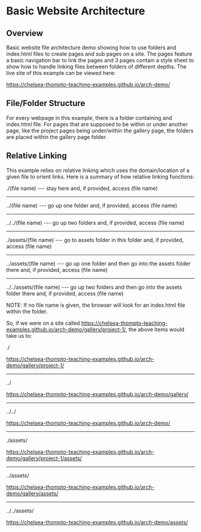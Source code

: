 # Basic Website Architecture

## Overview

Basic website file architecture demo showing how to use folders and index.html files to create pages and sub pages on a site. The pages feature a basic navigation bar to link the pages and 3 pages contain a style sheet to show how to handle linking files between folders of different depths. The live site of this example can be viewed here:

https://chelsea-thompto-teaching-examples.github.io/arch-demo/

## File/Folder Structure

For every webpage in this example, there is a folder containing and index.html file. For pages that are supposed to be within or under another page, like the project pages being under/within the gallery page, the folders are placed within the gallery page folder. 

## Relative Linking

This example relies on relative linking which uses the domain/location of a given file to orient links. Here is a summary of how relative linking functions:

./(file name) --- stay here and, if provided, access (file name)

---

../(file name) --- go up one folder and, if provided, access (file name)

---

../../(file name) --- go up two folders and, if provided, access (file name)

---

./assets/(file name) --- go to assets folder in this folder and, if provided, access (file name)

---

../assets/(file name) --- go up one folder and then go into the assets folder there and, if provided, access (file name)

---

../../assets/(file name) --- go up two folders and then go into the assets folder there and, if provided, access (file name)

NOTE: If no file name is given, the browser will look for an index.html file within the folder.

So, if we were on a site called https://chelsea-thompto-teaching-examples.github.io/arch-demo/gallery/project-1/, the above items would take us to:

./

https://chelsea-thompto-teaching-examples.github.io/arch-demo/gallery/project-1/

---

../

https://chelsea-thompto-teaching-examples.github.io/arch-demo/gallery/

---

../../

https://chelsea-thompto-teaching-examples.github.io/arch-demo/

---

./assets/

https://chelsea-thompto-teaching-examples.github.io/arch-demo/gallery/project-1/assets/

---

../assets/

https://chelsea-thompto-teaching-examples.github.io/arch-demo/gallery/assets/

---

../../assets/

https://chelsea-thompto-teaching-examples.github.io/arch-demo/assets/